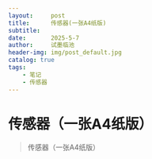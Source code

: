 ```yaml
---
layout:     post
title:      传感器(一张A4纸版)
subtitle:   
date:       2025-5-7
author:     试墨临池
header-img: img/post_default.jpg
catalog: true
tags:
    - 笔记
    - 传感器
---
```


# 传感器（一张A4纸版）

> 传感器（一张A4纸版）

[](https://raw.githubusercontent.com/shimolinchi/shimolinchi.github.io/master/pdf/传感器.pdf)
